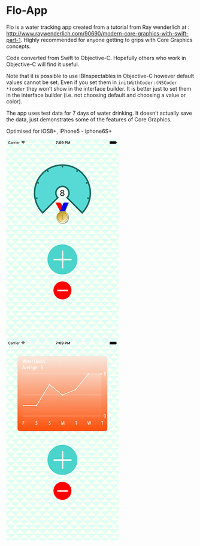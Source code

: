 # Flo-App

Flo is a water tracking app created from a tutorial from Ray wenderlich at : http://www.raywenderlich.com/90690/modern-core-graphics-with-swift-part-1. Highly recommended for anyone getting to grips with Core Graphics concepts.

Code converted from Swift to Objective-C. Hopefully others who work in Objective-C will find it useful.

Note that it is possible to use IBInspectables in Objective-C however default values cannot be set. Even if you set them in `initWithCoder:(NSCoder *)coder` they won’t show in the interface builder. It is better just to set them in the interface builder (i.e. not choosing default and choosing a value or color).

The app uses test data for 7 days of water drinking. It doesn’t actually save the data, just demonstrates some of the features of Core Graphics.

Optimised for iOS8+, iPhone5 - iphone6S+

<img src="https://github.com/kekearif/Flo-App/blob/master/Screenshots/screen1.png?raw=true" alt="Counter View" align="left">
<img src="https://github.com/kekearif/Flo-App/blob/master/Screenshots/screen2.png?raw=true" alt="Counter View" align="center">







